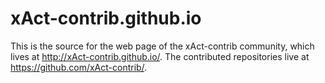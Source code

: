 xAct-contrib.github.io
======================
This is the source for the web page of the xAct-contrib community, which lives at http://xAct-contrib.github.io/.
The contributed repositories live at https://github.com/xAct-contrib/.
